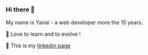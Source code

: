### Hi there 👋
My name is Yanai - a web developer more the 15 years.

🤩 Love to learn and to evolve !

💬 This is my [linkedin page](https://www.linkedin.com/in/yanaiedri/)
<!--
**yanai101/yanai101** is a ✨ _special_ ✨ repository because its `README.md` (this file) appears on your GitHub profile.

Here are some ideas to get you started:

- 🔭 I’m currently working on ...
- 🌱 I’m currently learning ...
- 👯 I’m looking to collaborate on ...
- 🤔 I’m looking for help with ...
- 💬 Ask me about ...
- 📫 How to reach me: ...
- 😄 Pronouns: ...
- ⚡ Fun fact: ...
-->
